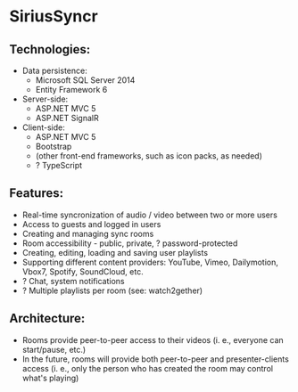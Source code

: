 # SiriusSyncr
## Technologies:
* Data persistence:
	* Microsoft SQL Server 2014
	* Entity Framework 6
* Server-side:
	* ASP.NET MVC 5
	* ASP.NET SignalR
* Client-side:
	* ASP.NET MVC 5
	* Bootstrap
	* (other front-end frameworks, such as icon packs, as needed)
	* ? TypeScript

## Features:
* Real-time syncronization of audio / video between two or more users
* Access to guests and logged in users
* Creating and managing sync rooms
* Room accessibility - public, private, ? password-protected
* Creating, editing, loading and saving user playlists
* Supporting different content providers: YouTube, Vimeo, Dailymotion, Vbox7, Spotify, SoundCloud, etc.
* ? Chat, system notifications
* ? Multiple playlists per room (see: watch2gether)

## Architecture:
* Rooms provide peer-to-peer access to their videos (i. e., everyone can start/pause, etc.)
* In the future, rooms will provide both peer-to-peer and presenter-clients access (i. e., only the person who has created the room may control what's playing)
